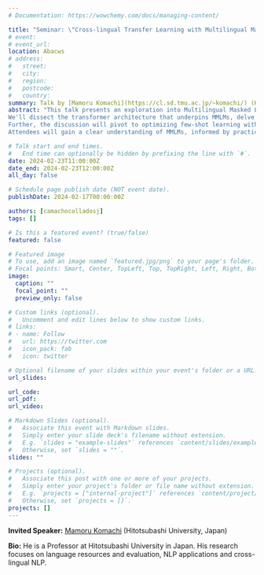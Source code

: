 ```yaml
---
# Documentation: https://wowchemy.com/docs/managing-content/

title: "Seminar: \"Cross-lingual Transfer Learning with Multilingual Masked Language Models\""
# event:
# event_url:
location: Abacws
# address:
#   street:
#   city:
#   region:
#   postcode:
#   country:
summary: Talk by [Mamoru Komachi](https://cl.sd.tmu.ac.jp/~komachi/) (Hitotsubashi University, Japan)
abstract: "This talk presents an exploration into Multilingual Masked Language Models (MMLMs) as an emerging asset for cross-lingual transfer learning. The focus will be on introducing the mechanisms and applications that position MMLMs at the forefront of advancing multilingual capabilities in NLP.
We'll dissect the transformer architecture that underpins MMLMs, delve into the masking mechanism, and discuss the transfer learning training that enables these models to understand and generate multilingual text. The synergy between these components is critical for the model's linguistic versatility.
Further, the discussion will pivot to optimizing few-shot learning within the MMLM framework. By strategically annotating challenging instances, we can amplify model performance. I'll present findings on employing zero-shot learning techniques to identify such instances for cross-lingual transfer, which could inform annotation strategies.
Attendees will gain a clear understanding of MMLMs, informed by practical applications such as grammatical error correction and sentiment analysis, potentially stimulating further research in the domain."

# Talk start and end times.
#   End time can optionally be hidden by prefixing the line with `#`.
date: 2024-02-23T11:00:00Z
date_end: 2024-02-23T12:00:00Z
all_day: false

# Schedule page publish date (NOT event date).
publishDate: 2024-02-17T00:00:00Z

authors: [camachocolladosj]
tags: []

# Is this a featured event? (true/false)
featured: false

# Featured image
# To use, add an image named `featured.jpg/png` to your page's folder. 
# Focal points: Smart, Center, TopLeft, Top, TopRight, Left, Right, BottomLeft, Bottom, BottomRight.
image:
  caption: ""
  focal_point: ""
  preview_only: false

# Custom links (optional).
#   Uncomment and edit lines below to show custom links.
# links:
# - name: Follow
#   url: https://twitter.com
#   icon_pack: fab
#   icon: twitter

# Optional filename of your slides within your event's folder or a URL.
url_slides:

url_code:
url_pdf:
url_video:

# Markdown Slides (optional).
#   Associate this event with Markdown slides.
#   Simply enter your slide deck's filename without extension.
#   E.g. `slides = "example-slides"` references `content/slides/example-slides.md`.
#   Otherwise, set `slides = ""`.
slides: ""

# Projects (optional).
#   Associate this post with one or more of your projects.
#   Simply enter your project's folder or file name without extension.
#   E.g. `projects = ["internal-project"]` references `content/project/deep-learning/index.md`.
#   Otherwise, set `projects = []`.
projects: []
---
```


**Invited Speaker:** [Mamoru Komachi](https://cl.sd.tmu.ac.jp/~komachi/) (Hitotsubashi University, Japan)

**Bio:**
He is a Professor at Hitotsubashi University in Japan. His research focuses on language resources and evaluation, NLP applications and cross-lingual NLP.